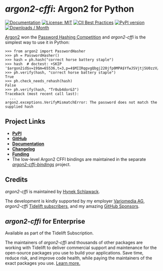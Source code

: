 # *argon2-cffi*: Argon2 for Python

[![Documentation](https://img.shields.io/badge/Docs-Read%20The%20Docs-black)](https://argon2-cffi.readthedocs.io/)
[![License: MIT](https://img.shields.io/badge/license-MIT-C06524)](https://github.com/hynek/argon2-cffi/blob/main/LICENSE)
[![CII Best Practices](https://bestpractices.coreinfrastructure.org/projects/6671/badge)](https://bestpractices.coreinfrastructure.org/projects/6671)
[![PyPI version](https://img.shields.io/pypi/v/argon2-cffi)](https://pypi.org/project/argon2-cffi/)
[![Downloads / Month](https://static.pepy.tech/personalized-badge/argon2-cffi?period=month&units=international_system&left_color=grey&right_color=blue&left_text=Downloads%20/%20Month)](https://pepy.tech/project/argon2-cffi)

<!-- begin short -->
<!-- begin pypi -->

[Argon2](https://github.com/p-h-c/phc-winner-argon2) won the [Password Hashing Competition](https://www.password-hashing.net/) and *argon2-cffi* is the simplest way to use it in Python:

```pycon
>>> from argon2 import PasswordHasher
>>> ph = PasswordHasher()
>>> hash = ph.hash("correct horse battery staple")
>>> hash  # doctest: +SKIP
'$argon2id$v=19$m=65536,t=3,p=4$MIIRqgvgQbgj220jfp0MPA$YfwJSVjtjSU0zzV/P3S9nnQ/USre2wvJMjfCIjrTQbg'
>>> ph.verify(hash, "correct horse battery staple")
True
>>> ph.check_needs_rehash(hash)
False
>>> ph.verify(hash, "Tr0ub4dor&3")
Traceback (most recent call last):
  ...
argon2.exceptions.VerifyMismatchError: The password does not match the supplied hash

```
<!-- end short -->

## Project Links

- [**PyPI**](https://pypi.org/project/argon2-cffi/)
- [**GitHub**](https://github.com/hynek/argon2-cffi)
- [**Documentation**](https://argon2-cffi.readthedocs.io/)
- [**Changelog**](https://github.com/hynek/argon2-cffi/blob/main/CHANGELOG.md)
- [**Funding**](https://hynek.me/say-thanks/)
- The low-level Argon2 CFFI bindings are maintained in the separate [*argon2-cffi-bindings*](https://github.com/hynek/argon2-cffi-bindings) project.

<!-- end pypi -->

## Credits

*argon2-cffi* is maintained by [Hynek Schlawack](https://hynek.me/).

The development is kindly supported by my employer [Variomedia AG](https://www.variomedia.de/), *argon2-cffi* [Tidelift subscribers](https://tidelift.com/?utm_source=lifter&utm_medium=referral&utm_campaign=hynek), and my amazing [GitHub Sponsors](https://github.com/sponsors/hynek).


## *argon2-cffi* for Enterprise

Available as part of the Tidelift Subscription.

The maintainers of *argon2-cffi* and thousands of other packages are working with Tidelift to deliver commercial support and maintenance for the open-source packages you use to build your applications.
Save time, reduce risk, and improve code health, while paying the maintainers of the exact packages you use.
[Learn more.](https://tidelift.com/?utm_source=lifter&utm_medium=referral&utm_campaign=hynek)
